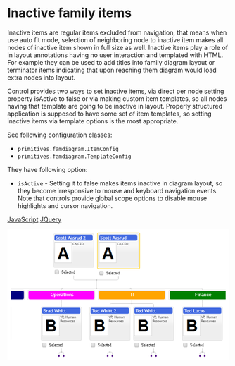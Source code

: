 # Inactive family items
Inactive items are regular items excluded from navigation, that means when use auto fit mode, selection of neighboring node to inactive item makes all nodes of inactive item shown in full size as well. Inactive items play a role of in layout annotations having no user interaction and templated with HTML. For example they can be used to add titles into family diagram layout or terminator items indicating that upon reaching them diagram would load extra nodes into layout.

Control provides two ways to set inactive items, via direct per node setting property isActive to false or via making custom item templates, so all nodes having that template are going to be inactive in layout. Properly structured application is supposed to have some set of item templates, so setting inactive items via template options is the most appropriate.

See following configuration classes:

* `primitives.famdiagram.ItemConfig`
* `primitives.famdiagram.TemplateConfig`

They have following option:

* `isActive` - Setting it to false makes items inactive in diagram layout, so they become irresponsive to mouse and keyboard navigation events. Note that controls provide global scope options to disable mouse highlights and cursor navigation.

[JavaScript](javascript.controls/CaseInactiveFamilyItems.html)
[JQuery](jquery.widgets/CaseInactiveFamilyItems.html)

![Screenshot](images/screenshots/CaseInactiveFamilyItems.png)